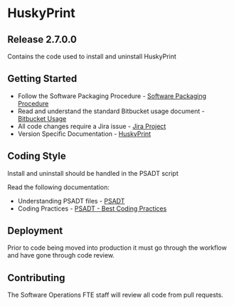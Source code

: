 # HuskyPrint

## Release 2.7.0.0

Contains the code used to install and uninstall HuskyPrint

## Getting Started

* Follow the Software Packaging Procedure - [Software Packaging Procedure](https://docs.mtu.edu/x/vh-MAg)
* Read and understand the standard Bitbucket usage document - [Bitbucket Usage](https://docs.mtu.edu/x/OCLMAg)
* All code changes require a Jira issue - [Jira Project](https://jira.it.mtu.edu/browse/CSA-443)
* Version Specific Documentation - [HuskyPrint](https://michigantechit.atlassian.net/wiki/x/UwFnAg)

## Coding Style

Install and uninstall should be handled in the PSADT script

Read the following documentation:

* Understanding PSADT files - [PSADT](https://docs.mtu.edu/x/piDMAg)
* Coding Practices - [PSADT - Best Coding Practices](https://docs.mtu.edu/x/iAreAg)

## Deployment

Prior to code being moved into production it must go through the workflow and have gone through code review.

## Contributing

The Software Operations FTE staff will review all code from pull requests.
